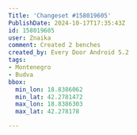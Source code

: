 ```yaml
---
Title: 'Changeset #158019605'
PublishDate: 2024-10-17T17:35:43Z
id: 158019605
user: Znaika
comment: Created 2 benches
created_by: Every Door Android 5.2
tags:
- Montenegro
- Budva
bbox:
  min_lon: 18.8386062
  min_lat: 42.2781472
  max_lon: 18.8386303
  max_lat: 42.278178

---
```

